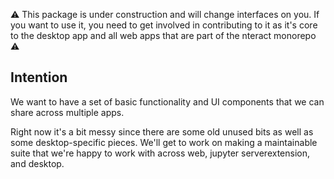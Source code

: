 :warning: This package is under construction and will change interfaces on you. If you want to use it, you need to get involved in contributing to it as it's core to the desktop app and all web apps that are part of the nteract monorepo :warning:

## Intention

We want to have a set of basic functionality and UI components that we can share
across multiple apps.

Right now it's a bit messy since there are some old unused bits as well as
some desktop-specific pieces. We'll get to work on making a maintainable suite
that we're happy to work with across web, jupyter serverextension, and desktop.
